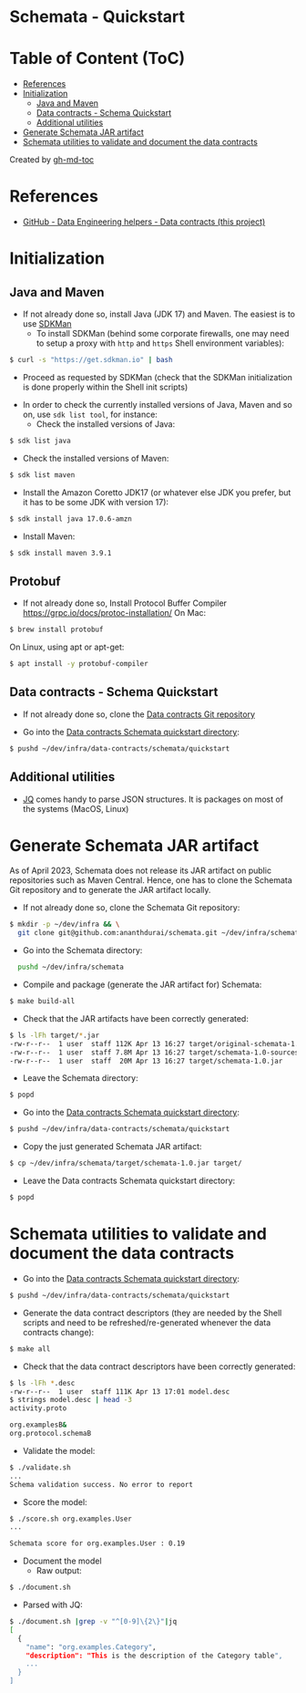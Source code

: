 Schemata - Quickstart
=====================

# Table of Content (ToC)
* [References](#references)
* [Initialization](#initialization)
  * [Java and Maven](#java-and-maven)
  * [Data contracts - Schema Quickstart](#data-contracts---schema-quickstart)
  * [Additional utilities](#additional-utilities)
* [Generate Schemata JAR artifact](#generate-schemata-jar-artifact)
* [Schemata utilities to validate and document the data contracts](#schemata-utilities-to-validate-and-document-the-data-contracts)

Created by [gh-md-toc](https://github.com/ekalinin/github-markdown-toc.go)

# References
* [GitHub - Data Engineering helpers - Data contracts (this project)](https://github.com/data-engineering-helpers/data-contracts)

# Initialization

## Java and Maven
* If not already done so, install Java (JDK 17) and Maven. The easiest
  is to use [SDKMan](https://sdkman.io/)
  + To install SDKMan (behind some corporate firewalls, one may need to setup
    a proxy with `http` and `https` Shell environment variables):
```bash
$ curl -s "https://get.sdkman.io" | bash
```
  + Proceed as requested by SDKMan (check that the SDKMan
    initialization is done properly within the Shell init scripts)

* In order to check the currently installed versions of Java, Maven
  and so on, use `sdk list tool`, for instance:
  + Check the installed versions of Java:
```bash
$ sdk list java
```
  + Check the installed versions of Maven:
```bash
$ sdk list maven
```

* Install the Amazon Coretto JDK17 (or whatever else JDK you prefer,
  but it has to be some JDK with version 17):
```bash
$ sdk install java 17.0.6-amzn
```

* Install Maven:
```bash
$ sdk install maven 3.9.1
```

## Protobuf
* If not already done so, Install Protocol Buffer Compiler https://grpc.io/docs/protoc-installation/
On Mac: 
```bash
$ brew install protobuf
```

On Linux, using apt or apt-get:
```bash
$ apt install -y protobuf-compiler
```

## Data contracts - Schema Quickstart
* If not already done so, clone the
  [Data contracts Git repository](https://github.com/data-engineering-helpers/data-contracts)

* Go into the
  [Data contracts Schemata quickstart directory](https://github.com/data-engineering-helpers/data-contracts/tree/main/schemata/quickstart):
```bash
$ pushd ~/dev/infra/data-contracts/schemata/quickstart
```

## Additional utilities
* [JQ](https://stedolan.github.io/jq/) comes handy to parse JSON structures.
   It is packages on most of the systems (MacOS, Linux)

# Generate Schemata JAR artifact
As of April 2023, Schemata does not release its JAR artifact on public
repositories such as Maven Central. Hence, one has to clone the Schemata
Git repository and to generate the JAR artifact locally.

* If not already done so, clone the Schemata Git repository:
```bash
$ mkdir -p ~/dev/infra && \
  git clone git@github.com:ananthdurai/schemata.git ~/dev/infra/schemata
```

* Go into the Schemata directory:
```bash
  pushd ~/dev/infra/schemata
```

* Compile and package (generate the JAR artifact for) Schemata:
```bash
$ make build-all
```

* Check that the JAR artifacts have been correctly generated:
```bash
$ ls -lFh target/*.jar
-rw-r--r--  1 user  staff 112K Apr 13 16:27 target/original-schemata-1.0.jar
-rw-r--r--  1 user  staff 7.8M Apr 13 16:27 target/schemata-1.0-sources.jar
-rw-r--r--  1 user  staff  20M Apr 13 16:27 target/schemata-1.0.jar
```

* Leave the Schemata directory:
```bash
$ popd
```

* Go into the
  [Data contracts Schemata quickstart directory](https://github.com/data-engineering-helpers/data-contracts/tree/main/schemata/quickstart):
```bash
$ pushd ~/dev/infra/data-contracts/schemata/quickstart
```

* Copy the just generated Schemata JAR artifact:
```bash
$ cp ~/dev/infra/schemata/target/schemata-1.0.jar target/
```

* Leave the Data contracts Schemata quickstart directory:
```bash 
$ popd
```

# Schemata utilities to validate and document the data contracts
* Go into the
  [Data contracts Schemata quickstart directory](https://github.com/data-engineering-helpers/data-contracts/tree/main/schemata/quickstart):
```bash
$ pushd ~/dev/infra/data-contracts/schemata/quickstart
```

* Generate the data contract descriptors (they are needed by the Shell scripts
  and need to be refreshed/re-generated whenever the data contracts change):
```bash
$ make all
```

* Check that the data contract descriptors have been correctly generated:
```bash
$ ls -lFh *.desc
-rw-r--r--  1 user  staff 111K Apr 13 17:01 model.desc
$ strings model.desc | head -3
activity.proto

org.examplesB&
org.protocol.schemaB
```

* Validate the model:
```bash
$ ./validate.sh
...
Schema validation success. No error to report
```

* Score the model:
```bash
$ ./score.sh org.examples.User
...

Schemata score for org.examples.User : 0.19
```

* Document the model
  + Raw output:
```bash
$ ./document.sh
```
  + Parsed with JQ:
```bash
$ ./document.sh |grep -v "^[0-9]\{2\}"|jq
[
  {
    "name": "org.examples.Category",
    "description": "This is the description of the Category table",
    ...
  }
]
```


